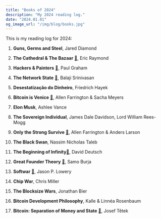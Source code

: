 ```yaml
---
title: "Books of 2024"
description: "My 2024 reading log."
date: "2024.01.01"
og_image_url: "/img/blog/books.jpg"
---
```


This is my reading log for 2024:

1. **Guns, Germs and Steel**, Jared Diamond

2. **The Cathedral & The Bazaar** [📄](/lib/essays/the-cathedral-the-bazaar.pdf), Eric Raymond

3. **Hackers & Painters** [📄](/lib/essays/hackers&painters.pdf), Paul Graham

4. **The Network State** [📄](/lib/geopolitics/the-network-state.pdf), Balaji Srinivasan

5. **Desestatização do Dinheiro**, Friedrich Hayek

6. **Bitcoin is Venice** [📄](/lib/bitcoin/bitcoin-is-venice.pdf), Allen Farrington & Sacha Meyers

7. **Elon Musk**, Ashlee Vance

8. **The Sovereign Individual**, James Dale Davidson, Lord William Rees-Mogg

9. **Only the Strong Survive** [📄](/lib/economics/only-the-strong-survive-v0.2.pdf), Allen Farrington & Anders Larson

10. **The Black Swan**, Nassim Nicholas Taleb

11. **The Beginning of Infinity**[📄](/lib/philosophy/the-beginning-of-infinity.pdf), David Deutsch

12. **Great Founder Theory** [📄](/lib/geopolitics/great-founder-theory.pdf), Samo Burja

13. **Softwar** [📄](/lib/bitcoin/softwar.pdf), Jason P. Lowery

14. **Chip War**, Chris Miller

15. **The Blocksize Wars**, Jonathan Bier

16. **Bitcoin Development Philosophy**, Kalle & Linnéa Rosenbaum

17. **Bitcoin: Separation of Money and State** [📄](/lib/bitcoin/bitcoin-separation-money-state.pdf), Josef Tětek
